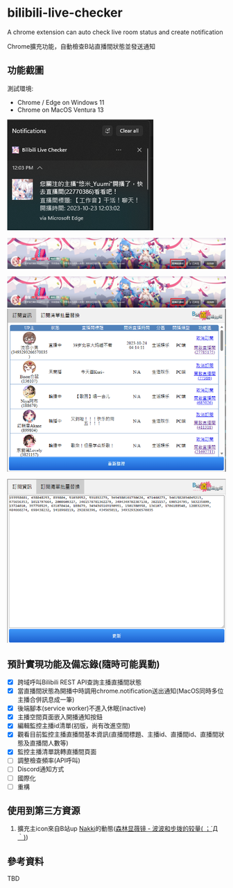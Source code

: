 # bilibili-live-checker

 A chrome extension can auto check live room status and create notification

Chrome擴充功能，自動檢查B站直播間狀態並發送通知

## 功能截圖

測試環境:

- Chrome / Edge on Windows 11
- Chrome on MacOS Ventura 13

![Screenshot 202023-10-23 20122859.png](./images/Screenshot%202023-10-23%20122859.png)

![Screenshot 202023-10-23 20123821.png](./images/Screenshot%202023-10-23%20123821.png)

![Screenshot 202023-10-23 20124324.png](./images/Screenshot%202023-10-23%20124324.png)
![Screenshot 202023-10-24 20045645.png](./images/Screenshot%202023-10-24%20045645.png)

![Screenshot 202023-10-24 20045654.png](./images/Screenshot%202023-10-24%20045654.png)

## 預計實現功能及備忘錄(隨時可能異動)

* [X] 跨域呼叫Bilibili REST API查詢主播直播間狀態
* [X] 當直播間狀態為開播中時調用chrome.notification送出通知(MacOS同時多位主播合併訊息成一筆)
* [X] 後端腳本(service worker)不進入休眠(inactive)
* [X] 主播空間頁面嵌入開播通知按鈕
* [X] 編輯監控主播id清單(初版，尚有改進空間)
* [X] 觀看目前監控主播直播間基本資訊(直播間標題、主播id、直播間id、直播間狀態及直播間人數等)
* [X] 監控主播清單跳轉直播間頁面
* [ ] 調整檢查頻率(API呼叫)
* [ ] Discord通知方式
* [ ] 國際化
* [ ] 重構

## 使用到第三方資源

1. 擴充主icon來自B站up [Nakki](https://space.bilibili.com/121042172)的動態([森林显薇镜 - 波波和步拨的较量( ；´Д｀)](https://www.bilibili.com/opus/851160435288703011))

## 參考資料

TBD
